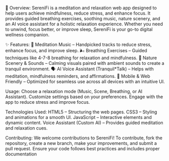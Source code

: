 🌿 Overview: 
SereniFi is a meditation and relaxation web app designed to help users achieve mindfulness, reduce stress, and enhance focus. It provides guided breathing exercises, soothing music, nature scenery, and an AI voice assistant for a holistic relaxation experience. Whether you need to unwind, focus better, or improve sleep, SereniFi is your go-to digital wellness companion.

✨ Features: 
🧘 Meditation Music – Handpicked tracks to reduce stress, enhance focus, and improve sleep.
🌬️ Breathing Exercises – Guided techniques like 4-7-8 breathing for relaxation and mindfulness.
🌄 Nature Scenery & Sounds – Calming visuals paired with ambient sounds to create a tranquil environment.
🗣️ AI Voice Assistant (Tranquil*Talk) – Helps with meditation, mindfulness reminders, and affirmations.
📱 Mobile & Web Friendly – Optimized for seamless use across all devices with an intuitive UI.

Usage:
Choose a relaxation mode (Music, Scene, Breathing, or AI Assistant).
Customize settings based on your preferences.
Engage with the app to reduce stress and improve focus.

Technologies Used:
HTML5 – Structuring the web pages.
CSS3 – Styling and animations for a smooth UI.
JavaScript – Interactive elements and dynamic content.
Voice Assistant (Custom AI) – Provides guided meditation and relaxation cues.

Contributing:
We welcome contributions to SereniFi! To contribute, fork the repository, create a new branch, make your improvements, and submit a pull request. Ensure your code follows best practices and includes proper documentation
